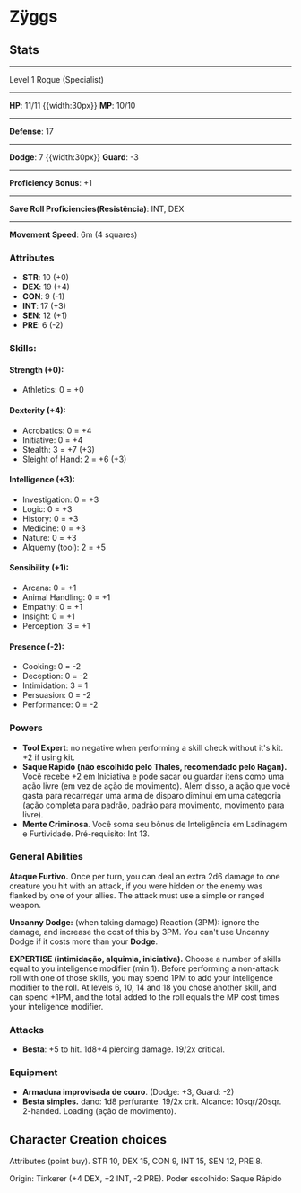 # Zÿggs
## Stats
___
Level 1 Rogue (Specialist)
___
**HP**: 11/11
{{width:30px}}
**MP**: 10/10
___
**Defense**: 17
___
**Dodge**: 7
{{width:30px}}
**Guard**: -3
___
**Proficiency Bonus**: +1
___
**Save Roll Proficiencies(Resistência)**: INT, DEX
___
**Movement Speed**: 6m (4 squares)

### Attributes
- **STR**: 10 (+0)
- **DEX**: 19 (+4)
- **CON**: 9  (-1)
- **INT**: 17 (+3)
- **SEN**: 12 (+1)
- **PRE**: 6  (-2) 

### Skills:
#### Strength (+0):
- Athletics: 0 = +0

#### Dexterity (+4):
- Acrobatics: 0 = +4
- Initiative: 0 = +4
- Stealth: 3 = +7 (+3)
- Sleight of Hand: 2 = +6 (+3)

#### Intelligence (+3):
- Investigation: 0 = +3
- Logic: 0 = +3
- History: 0 = +3
- Medicine: 0 = +3
- Nature: 0 = +3
- Alquemy (tool): 2 = +5

#### Sensibility (+1):
- Arcana: 0 = +1
- Animal Handling: 0 = +1
- Empathy: 0 = +1
- Insight: 0 = +1
- Perception: 3 = +1

#### Presence (-2):
- Cooking: 0 = -2
- Deception: 0 = -2
- Intimidation: 3 = 1
- Persuasion: 0 = -2
- Performance: 0 = -2

### Powers
- **Tool Expert**: no negative when performing a skill check without it's kit. +2 if using kit.
- **Saque Rápido (não escolhido pelo Thales, recomendado pelo Ragan).** Você recebe +2 em Iniciativa e pode sacar ou guardar itens como uma ação livre (em vez de ação de movimento). Além disso, a ação que você gasta para recarregar uma arma de disparo diminui em uma categoria (ação completa para padrão, padrão para movimento, movimento para livre).
- **Mente Criminosa**. Você soma seu bônus de Inteligência em Ladinagem e Furtividade. Pré-requisito: Int 13.

### General Abilities
**Ataque Furtivo.** Once per turn, you can deal an extra 2d6 damage to one creature you hit with an attack, if you were hidden or the enemy was flanked by one of your allies. The attack must use a simple or ranged weapon.

**Uncanny Dodge:** (when taking damage) Reaction (3PM): ignore the damage, and increase the cost of this by 3PM. You can't use Uncanny Dodge if it costs more than your **Dodge**.

**EXPERTISE (intimidação, alquimia, iniciativa).** Choose a number of skills equal to you inteligence modifier (min 1). Before performing a non-attack roll with one of those skills, you may spend 1PM to add your inteligence modifier to the roll. At levels 6, 10, 14 and 18 you chose another skill, and can spend +1PM, and the total added to the roll equals the MP cost times your inteligence modifier.

### Attacks
- **Besta**: +5 to hit. 1d8+4 piercing damage. 19/2x critical.

### Equipment
- **Armadura improvisada de couro**. (Dodge: +3, Guard: -2)
- **Besta simples.** dano: 1d8 perfurante. 19/2x crit. Alcance: 10sqr/20sqr. 2-handed. Loading (ação de movimento).

## Character Creation choices
Attributes (point buy). STR 10, DEX 15, CON 9, INT 15, SEN 12, PRE 8.

Origin: Tinkerer (+4 DEX, +2 INT, -2 PRE). Poder escolhido: Saque Rápido